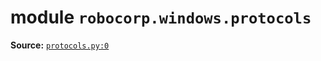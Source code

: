 <!-- markdownlint-disable -->

# module `robocorp.windows.protocols`

**Source:** [`protocols.py:0`](https://github.com/robocorp/robocorp/tree/master/windows/src/robocorp/windows/protocols.py#L0)
